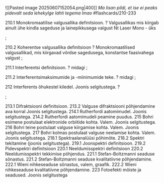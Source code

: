 ![[Pasted image 20250607152054.png|400]]
*Ma lisan pildi, et ise ei peaks pidevalt seda lehekylge lahti tegema lmao*
#flashcards/210-233

210.1 Monokromaatilise valgusallika definitsioon.
?
Valgusallikas mis kiirgab ainult ühe kindla sageduse ja lainepikkusega valgust
Nt Laser
Mono - üks

;

210.2 Koherentse valgusallika definitsioon
?
Monokromaatilised valgusallikad, mis kiirgavad võrdse sagedusega, konstantse faasivahega valgust
;

211.1 Interferentsi definitsioon. 
?
midagi
;

211.2 Interferentsimaksimumide ja -miinimumide teke.
?
midagi
;

212 Interferents õhukestel kiledel. Joonis selgitustega.
?

;

213.1 Difraktsiooni definitsioon. 
213.2 Valguse difraktsiooni põhjendamine ava korral Joonis selgitustega.
214.1 Rutherfordi aatomimudel. Joonis selgitustega. 
214.2 Rutherfordi aatomimudeli peamine puudus.
215 Bohri esimene postulaat elektronide orbiitide kohta. Valem. Joonis selgitustega.
216 Bohri teine postulaat valguse kiirgamise kohta. Valem. Joonis selgitustega.
217 Bohri kolmas postulaat valguse neelamise kohta. Valem. Joonis selgitustega.
218.1 Spektraalanalüüsi põhimõte. 
218.2 Spektri tekitamine (joonis selgitustega).
219.1 Joonspektri definitsioon.
219.2 Pidevspektri definitsioon
220.1 Neeldumisspektri definitsioon
220.2 Neeldumisspektri tekkimise põhjendus.
221.1 Stefan-Boltzmanni seaduse sõnastus. 
221.2 Stefan-Boltzmanni seaduse kvalitatiivne põhjendamine.
222.1 Wieni nihkeseaduse sõnastus, valem, graafik. 
222.2 Wieni nihkeseaduse kvalitatiivne põhjendamine.
223 Fotoefekti mõiste ja seadused. Joonis selgitustega